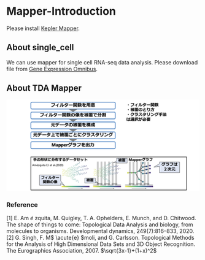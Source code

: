# Mapper-Introduction
Please install [Kepler Mapper](https://kepler-mapper.scikit-tda.org/en/latest/).

## About single_cell
We can use mapper for single cell RNA-seq data analysis. Please download file from [Gene Expression Omnibus](https://www.ncbi.nlm.nih.gov/geo/).

## About TDA Mapper
![Mapper](image/mapper.png)

### Reference
[1] E. Am $\acute{e}$ zquita, M. Quigley, T. A. Ophelders, E. Munch, and D. Chitwood. The shape of things to come: Topological Data Analysis and biology, from molecules to organisms. Developmental dynamics, 249(7):816–833, 2020.  
[2] G. Singh, F. M$ \acute{e} $moli, and G. Carlsson. Topological Methods for the Analysis of High Dimensional Data Sets and 3D Object Recognition. The Eurographics Association, 2007.
 $\sqrt{3x-1}+(1+x)^2$
